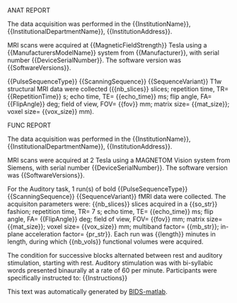 ANAT REPORT

The data acquisition was performed in the {{InstitutionName}}, {{InstitutionalDepartmentName}},
{{InstitutionAddress}}.

MRI scans were acquired at {{MagneticFieldStrength}} Tesla using a {{ManufacturersModelName}}
system from {{Manufacturer}}, with serial number {{DeviceSerialNumber}}.
The software version was {{SoftwareVersions}}.

{{PulseSequenceType}} {{ScanningSequence}} {{SequenceVariant}} T1w structural MRI
data were collected ({{nb_slices}} slices; repetition time, TR= {{RepetitionTime}}
s; echo time, TE= {{echo_time}} ms; flip angle, FA= {{FlipAngle}} deg; field
of view, FOV= {{fov}} mm; matrix size= {{mat_size}}; voxel size= {{vox_size}}
mm).

FUNC REPORT

The data acquisition was performed in the {{InstitutionName}}, {{InstitutionalDepartmentName}},
{{InstitutionAddress}}.

MRI scans were acquired at 2 Tesla using a MAGNETOM Vision system from Siemens,
with serial number {{DeviceSerialNumber}}. The software version was {{SoftwareVersions}}.

For the Auditory task, 1 run(s) of bold {{PulseSequenceType}} {{ScanningSequence}}
{{SequenceVariant}} fMRI data were collected. The acquisiton parameters were:
{{nb_slices}} slices acquired in a {{so_str}} fashion; repetition time, TR= 7 s;
echo time, TE= {{echo_time}} ms; flip angle, FA= {{FlipAngle}} deg; field of view,
FOV= {{fov}} mm; matrix size= {{mat_size}}; voxel size= {{vox_size}} mm; multiband
factor= {{mb_str}}; in-plane acceleration factor= {pr_str}}. Each run was
{{length}} minutes in length, during which {{nb_vols}} functional volumes were
acquired.

The condition for successive blocks alternated between rest and auditory stimulation,
starting with rest. Auditory stimulation was with bi-syllabic words presented
binaurally at a rate of 60 per minute. Participants were specifically instructed
to: {{Instructions}}

This text was automatically generated by [BIDS-matlab](https://github.com/bids-standard/bids-matlab).
